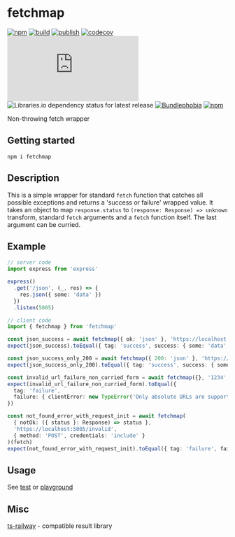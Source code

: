 # fetchmap

[![npm](https://img.shields.io/npm/v/fetchmap)](https://npm.im/fetchmap)
[![build](https://github.com/iyegoroff/fetchmap/workflows/build/badge.svg)](https://github.com/iyegoroff/fetchmap/actions/workflows/build.yml)
[![publish](https://github.com/iyegoroff/fetchmap/workflows/publish/badge.svg)](https://github.com/iyegoroff/fetchmap/actions/workflows/publish.yml)
[![codecov](https://codecov.io/gh/iyegoroff/fetchmap/branch/main/graph/badge.svg?token=YC314L3ZF7)](https://codecov.io/gh/iyegoroff/fetchmap)
[![Type Coverage](https://img.shields.io/badge/dynamic/json.svg?label=type-coverage&prefix=%E2%89%A5&suffix=%&query=$.typeCoverage.atLeast&uri=https%3A%2F%2Fraw.githubusercontent.com%2Fiyegoroff%2Fts-railway%2Fmain%2Fpackage.json)](https://github.com/plantain-00/type-coverage)
![Libraries.io dependency status for latest release](https://img.shields.io/librariesio/release/npm/fetchmap)
[![Bundlephobia](https://img.shields.io/bundlephobia/minzip/fetchmap?label=min+gzip)](https://bundlephobia.com/package/fetchmap)
[![npm](https://img.shields.io/npm/l/fetchmap.svg?t=1495378566926)](https://www.npmjs.com/package/fetchmap)

<!-- [![Bundlephobia](https://badgen.net/bundlephobia/minzip/fetchmap?label=min+gzip)](https://bundlephobia.com/package/fetchmap) -->

Non-throwing fetch wrapper

## Getting started

```
npm i fetchmap
```

## Description

This is a simple wrapper for standard `fetch` function that catches all possible exceptions and returns a 'success or failure' wrapped value. It takes an object to map `response.status` to `(response: Response) => unknown` transform, standard `fetch` arguments and a `fetch` function itself. The last argument can be curried.

## Example

```ts
// server code
import express from 'express'

express()
  .get('/json', (_, res) => {
    res.json({ some: 'data' })
  })
  .listen(5005)

// client code
import { fetchmap } from 'fetchmap'

const json_success = await fetchmap({ ok: 'json' }, 'https://localhost:5005/json')(fetch)
expect(json_success).toEqual({ tag: 'success', success: { some: 'data' } })

const json_success_only_200 = await fetchmap({ 200: 'json' }, 'https://localhost:5005/json')(fetch)
expect(json_success_only_200).toEqual({ tag: 'success', success: { some: 'data' } })

const invalid_url_failure_non_curried_form = await fetchmap({}, '1234', undefined, fetch)
expect(invalid_url_failure_non_curried_form).toEqual({
  tag: 'failure',
  failure: { clientError: new TypeError('Only absolute URLs are supported') }
})

const not_found_error_with_request_init = await fetchmap(
  { notOk: ({ status }: Response) => status },
  'https://localhost:5005/invalid',
  { method: 'POST', credentials: 'include' }
)(fetch)
expect(not_found_error_with_request_init).toEqual({ tag: 'failure', failure: { serverError: 404 } })
```

## Usage

See [test](/test) or [playground](https://www.typescriptlang.org/play?ssl=7&ssc=58&pln=7&pc=63#code/JYWwDg9gTgLgBAbzgMwKYwMYAsQEMxwC+KUEIcA5GpjvhQFD0YQB2AzvAFYCuHASqjaR2qOAF4U6bHjAAKBIQA0lLDBhgAXAHotAGwgZcurBA4aArAAZL5igEpZ1bHcbN2XNqwDK3DBkFs4pI0MvJwEADWGpScniwURMoUquraegZGJmZWNvaOUlguTKwccABG+mU+fgEAgiwAJgAqqAAeMABiuMC63FCiEk60ckiR0RQVEGUUyiwQMADyUZQwbTAJSipqmjr6hsamMBbWtg5DRW6lyNwsGDDA3r7+bIGDBaGjy7JQ0QJCJag7OIAHxwKAAOg4uBgvESW1SuwyB2yJzy51cJXgU04qDuAFl8K9gtJ8PJ6HAKXAAEzWca4KBQXAATwAQtxkGgoDNyZSACyWXnjVbtBiU8LLCjC9aKHkUuaLL4-OB-YRsQEgsH0TbJbZpPaZQ7HXJnAoXTFg1AAR24ghgAEkWMBFmAYEShh9tSkdul9lkjjlbMokCB0CYGuMAAoLLxNGZwDD9BqoFj3IxscbAW69JMbE00FxAA)

## Misc

[ts-railway](https://github.com/iyegoroff/ts-railway) - compatible result library

